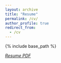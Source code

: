 ```yaml
---
layout: archive
title: "Resume"
permalink: /cv/
author_profile: true
redirect_from:
  - /cv
---
```


{% include base_path %}

[*Resume PDF*](http://angelina-wang.github.io/files/resume.pdf)

<!-- [*CV PDF*](http://angelina-wang.github.io/files/cv.pdf) -->

